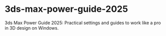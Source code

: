 # 3ds-max-power-guide-2025
3ds Max Power Guide 2025: Practical settings and guides to work like a pro in 3D design on Windows.
